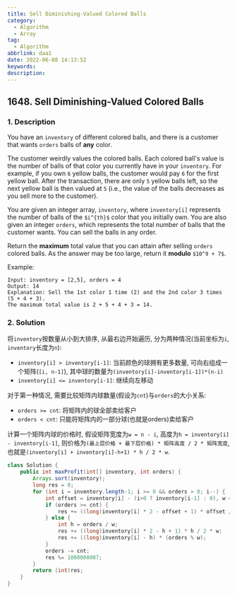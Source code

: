 ```yaml
---
title: Sell Diminishing-Valued Colored Balls
category:
  - Algorithm
  - Array
tag:
  - Algorithm
abbrlink: daa1
date: 2022-06-08 14:13:52
keywords:
description:
---
```


## 1648. Sell Diminishing-Valued Colored Balls
### 1. Description
You have an `inventory` of different colored balls, and there is a customer that wants `orders` balls of **any** color.

The customer weirdly values the colored balls. Each colored ball's value is the number of balls of that color you currently have in your `inventory`. For example, if you own `6` yellow balls, the customer would pay `6` for the first yellow ball. After the transaction, there are only `5` yellow balls left, so the next yellow ball is then valued at `5` (i.e., the value of the balls decreases as you sell more to the customer).

You are given an integer array, `inventory`, where `inventory[i]` represents the number of balls of the `$i^{th}$` color that you initially own. You are also given an integer `orders`, which represents the total number of balls that the customer wants. You can sell the balls in any order.

Return the **maximum** total value that you can attain after selling `orders` colored balls. As the answer may be too large, return it **modulo** `$10^9 + 7$`.

Example:
```
Input: inventory = [2,5], orders = 4
Output: 14
Explanation: Sell the 1st color 1 time (2) and the 2nd color 3 times (5 + 4 + 3).
The maximum total value is 2 + 5 + 4 + 3 = 14.
```

### 2. Solution
将`inventory`按数量从小到大排序, 从最右边开始遍历, 分为两种情况(当前坐标为`i`, `inventory`长度为`n`):
* `inventory[i] > inventory[i-1]`: 当前颜色的球拥有更多数量, 可向右组成一个矩阵(`[i, n-1]`), 其中球的数量为`(inventory[i]-inventory[i-1])*(n-i)`
* `inventory[i] <= inventory[i-1]`: 继续向左移动

对于第一种情况, 需要比较矩阵内球数量(假设为`cnt`)与`orders`的大小关系:
* `orders >= cnt`: 将矩阵内的球全部卖给客户
* `orders < cnt`: 只能将矩阵内的一部分球(也就是orders)卖给客户

计算一个矩阵内球的价格时, 假设矩阵宽度为`w = n - i`, 高度为`h = inventory[i] - inventory[i-1]`, 则价格为`(最上层价格 + 最下层价格) * 矩阵高度 / 2 * 矩阵宽度`, 也就是`(inventory[i] + inventory[i]-h+1) * h / 2 * w`.

```java
class Solution {
    public int maxProfit(int[] inventory, int orders) {
        Arrays.sort(inventory);
        long res = 0;
        for (int i = inventory.length-1; i >= 0 && orders > 0; i--) {
            int offset = inventory[i] - (i>0 ? inventory[i-1] : 0), w = inventory.length - i, cnt = offset * w;
            if (orders >= cnt) {
                res += ((long)inventory[i] * 2 - offset + 1) * offset / 2 * w;
            } else {
                int h = orders / w;
                res += ((long)inventory[i] * 2 - h + 1) * h / 2 * w;
                res += ((long)inventory[i] - h) * (orders % w);
            }
            orders -= cnt;
            res %= 1000000007;
        }
        return (int)res;
    }
}
```
